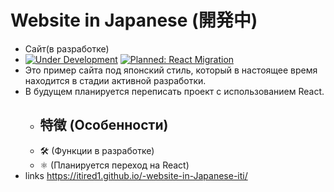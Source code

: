 # Website in Japanese (開発中)
- Сайт(в разработке)
- [![Under Development](https://img.shields.io/badge/status-under%20development-yellow.svg)](https://github.com/yourusername/website-in-japanese) [![Planned: React Migration](https://img.shields.io/badge/planned-react%20migration-blue.svg)](https://reactjs.org/)
-  Это пример сайта под японский стиль, который в настоящее время находится в стадии активной разработки.
-  В будущем планируется переписать проект с использованием React.
   - ## 特徴 (Особенности)
   -  🛠 (Функции в разработке)
   - ⚛ (Планируется переход на React)
- links https://itired1.github.io/-website-in-Japanese-iti/
